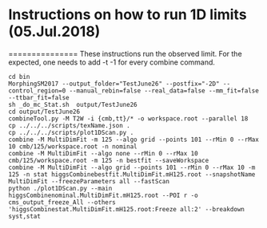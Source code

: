 # Instructions on how to run 1D limits (05.Jul.2018)
===============
These instructions run the observed limit. For the expected, one needs to add -t -1 for every combine command. 
```
cd bin
MorphingSM2017 --output_folder="TestJune26" --postfix="-2D" --control_region=0 --manual_rebin=false --real_data=false --mm_fit=false --ttbar_fit=false
sh _do_mc_Stat.sh  output/TestJune26
cd output/TestJune26
combineTool.py -M T2W -i {cmb,tt}/* -o workspace.root --parallel 18
cp ../../../scripts/texName.json .
cp ../../../scripts/plot1DScan.py .
combine -M MultiDimFit -m 125 --algo grid --points 101 --rMin 0 --rMax 10 cmb/125/workspace.root -n nominal
combine -M MultiDimFit --algo none --rMin 0 --rMax 10 cmb/125/workspace.root -m 125 -n bestfit --saveWorkspace
combine -M MultiDimFit --algo grid --points 101 --rMin 0 --rMax 10 -m 125 -n stat higgsCombinebestfit.MultiDimFit.mH125.root --snapshotName MultiDimFit --freezeParameters all --fastScan
python ./plot1DScan.py --main higgsCombinenominal.MultiDimFit.mH125.root --POI r -o cms_output_freeze_All --others 'higgsCombinestat.MultiDimFit.mH125.root:Freeze all:2' --breakdown syst,stat
```

